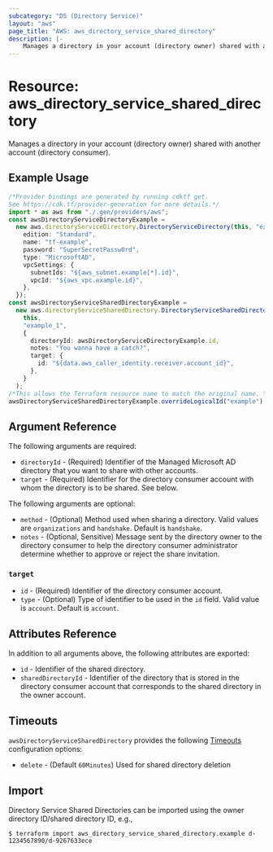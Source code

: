 ```yaml
---
subcategory: "DS (Directory Service)"
layout: "aws"
page_title: "AWS: aws_directory_service_shared_directory"
description: |-
    Manages a directory in your account (directory owner) shared with another account (directory consumer).
---
```


# Resource: aws\_directory\_service\_shared\_directory

Manages a directory in your account (directory owner) shared with another account (directory consumer).

## Example Usage

```typescript
/*Provider bindings are generated by running cdktf get.
See https://cdk.tf/provider-generation for more details.*/
import * as aws from "./.gen/providers/aws";
const awsDirectoryServiceDirectoryExample =
  new aws.directoryServiceDirectory.DirectoryServiceDirectory(this, "example", {
    edition: "Standard",
    name: "tf-example",
    password: "SuperSecretPassw0rd",
    type: "MicrosoftAD",
    vpcSettings: {
      subnetIds: "${aws_subnet.example[*].id}",
      vpcId: "${aws_vpc.example.id}",
    },
  });
const awsDirectoryServiceSharedDirectoryExample =
  new aws.directoryServiceSharedDirectory.DirectoryServiceSharedDirectory(
    this,
    "example_1",
    {
      directoryId: awsDirectoryServiceDirectoryExample.id,
      notes: "You wanna have a catch?",
      target: {
        id: "${data.aws_caller_identity.receiver.account_id}",
      },
    }
  );
/*This allows the Terraform resource name to match the original name. You can remove the call if you don't need them to match.*/
awsDirectoryServiceSharedDirectoryExample.overrideLogicalId("example");

```

## Argument Reference

The following arguments are required:

* `directoryId` - (Required) Identifier of the Managed Microsoft AD directory that you want to share with other accounts.
* `target` - (Required) Identifier for the directory consumer account with whom the directory is to be shared. See below.

The following arguments are optional:

* `method` - (Optional) Method used when sharing a directory. Valid values are `organizations` and `handshake`. Default is `handshake`.
* `notes` - (Optional, Sensitive) Message sent by the directory owner to the directory consumer to help the directory consumer administrator determine whether to approve or reject the share invitation.

### `target`

* `id` - (Required) Identifier of the directory consumer account.
* `type` - (Optional) Type of identifier to be used in the `id` field. Valid value is `account`. Default is `account`.

## Attributes Reference

In addition to all arguments above, the following attributes are exported:

* `id` - Identifier of the shared directory.
* `sharedDirectoryId` - Identifier of the directory that is stored in the directory consumer account that corresponds to the shared directory in the owner account.

## Timeouts

`awsDirectoryServiceSharedDirectory` provides the following [Timeouts](https://developer.hashicorp.com/terraform/language/resources/syntax#operation-timeouts) configuration options:

* `delete` - (Default `60Minutes`) Used for shared directory deletion

## Import

Directory Service Shared Directories can be imported using the owner directory ID/shared directory ID, e.g.,

```console
$ terraform import aws_directory_service_shared_directory.example d-1234567890/d-9267633ece
```
